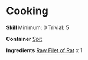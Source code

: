 <!-- TITLE: Filet of Rat -->
<!-- SUBTITLE: A prized cut of rat meat -->

# Cooking
**Skill**
Minimum: 0
Trivial: 5

**Container**
[Spit](spit)

**Ingredients**
[Raw Filet of Rat](raw-filet-of-rat) x 1